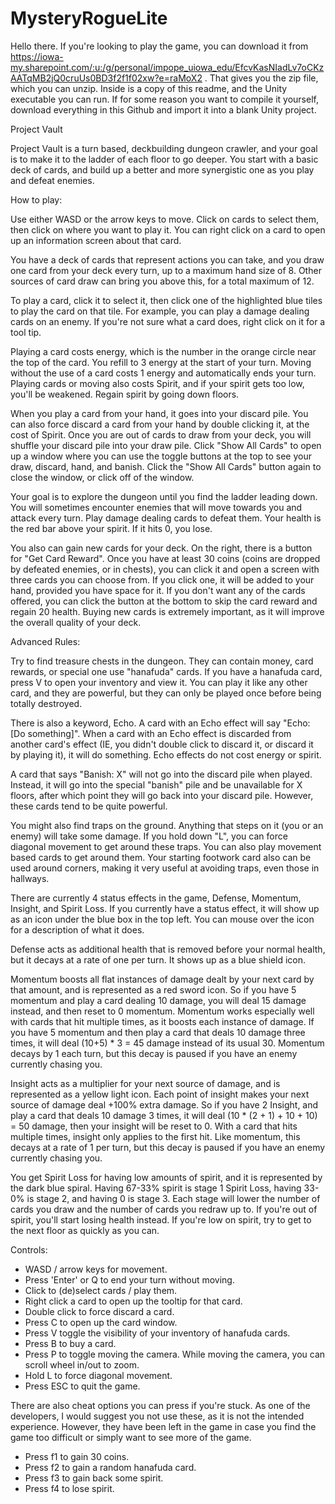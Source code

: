 # MysteryRogueLite

Hello there. If you're looking to play the game, you can download it from https://iowa-my.sharepoint.com/:u:/g/personal/impope_uiowa_edu/EfcvKasNIadLv7oCKzAATqMB2jQ0cruUs0BD3f2f1f02xw?e=raMoX2 . That gives you the zip file, which you can unzip. Inside is a copy of this readme, and the Unity executable you can run. If for some reason you want to compile it yourself, download everything in this Github and import it into a blank Unity project.


Project Vault

Project Vault is a turn based, deckbuilding dungeon crawler, and your goal is to make it to the ladder of each floor to go deeper. You start with a basic deck of cards, and build up a better and more synergistic one as you play and defeat enemies.


How to play:

Use either WASD or the arrow keys to move. Click on cards to select them, then click on where you want to play it. You can right click on a card to open up an information screen about that card.

You have a deck of cards that represent actions you can take, and you draw one card from your deck every turn, up to a maximum hand size of 8. Other sources of card draw can bring you above this, for a total maximum of 12.

To play a card, click it to select it, then click one of the highlighted blue tiles to play the card on that tile. For example, you can play a damage dealing cards on an enemy. If you're not sure what a card does, right click on it for a tool tip.

Playing a card costs energy, which is the number in the orange circle near the top of the card. You refill to 3 energy at the start of your turn. Moving without the use of a card costs 1 energy and automatically ends your turn. Playing cards or moving also costs Spirit, and if your spirit gets too low, you'll be weakened. Regain spirit by going down floors.

When you play a card from your hand, it goes into your discard pile. You can also force discard a card from your hand by double clicking it, at the cost of Spirit. Once you are out of cards to draw from your deck, you will shuffle your discard pile into your draw pile. Click "Show All Cards" to open up a window where you can use the toggle buttons at the top to see your draw, discard, hand, and banish. Click the "Show All Cards" button again to close the window, or click off of the window.

Your goal is to explore the dungeon until you find the ladder leading down. You will sometimes encounter enemies that will move towards you and attack every turn. Play damage dealing cards to defeat them. Your health is the red bar above your spirit. If it hits 0, you lose.

You also can gain new cards for your deck. On the right, there is a button for "Get Card Reward". Once you have at least 30 coins (coins are dropped by defeated enemies, or in chests), you can click it and open a screen with three cards you can choose from. If you click one, it will be added to your hand, provided you have space for it. If you don't want any of the cards offered, you can click the button at the bottom to skip the card reward and regain 20 health. Buying new cards is extremely important, as it will improve the overall quality of your deck.


Advanced Rules:

Try to find treasure chests in the dungeon. They can contain money, card rewards, or special one use "hanafuda" cards. If you have a hanafuda card, press V to open your inventory and view it. You can play it like any other card, and they are powerful, but they can only be played once before being totally destroyed.

There is also a keyword, Echo. A card with an Echo effect will say "Echo: [Do something]". When a card with an Echo effect is discarded from another card's effect (IE, you didn't double click to discard it, or discard it by playing it), it will do something. Echo effects do not cost energy or spirit.

A card that says "Banish: X" will not go into the discard pile when played. Instead, it will go into the special "banish" pile and be unavailable for X floors, after which point they will go back into your discard pile. However, these cards tend to be quite powerful.

You might also find traps on the ground. Anything that steps on it (you or an enemy) will take some damage. If you hold down "L", you can force diagonal movement to get around these traps. You can also play movement based cards to get around them. Your starting footwork card also can be used around corners, making it very useful at avoiding traps, even those in hallways.

There are currently 4 status effects in the game, Defense, Momentum, Insight, and Spirit Loss. If you currently have a status effect, it will show up as an icon under the blue box in the top left. You can mouse over the icon for a description of what it does.

Defense acts as additional health that is removed before your normal health, but it decays at a rate of one per turn. It shows up as a blue shield icon.

Momentum boosts all flat instances of damage dealt by your next card by that amount, and is represented as a red sword icon. So if you have 5 momentum and play a card dealing 10 damage, you will deal 15 damage instead, and then reset to 0 momentum. Momentum works especially well with cards that hit multiple times, as it boosts each instance of damage. If you have 5 momentum and then play a card that deals 10 damage three times, it will deal (10+5) * 3 = 45 damage instead of its usual 30. Momentum decays by 1 each turn, but this decay is paused if you have an enemy currently chasing you.

Insight acts as a multiplier for your next source of damage, and is represented as a yellow light icon. Each point of insight makes your next source of damage deal +100% extra damage. So if you have 2 Insight, and play a card that deals 10 damage 3 times, it will deal (10 * (2 + 1) + 10 + 10) = 50 damage, then your insight will be reset to 0. With a card that hits multiple times, insight only applies to the first hit. Like momentum, this decays at a rate of 1 per turn, but this decay is paused if you have an enemy currently chasing you.

You get Spirit Loss for having low amounts of spirit, and it is represented by the dark blue spiral. Having 67-33% spirit is stage 1 Spirit Loss, having 33-0% is stage 2, and having 0 is stage 3. Each stage will lower the number of cards you draw and the number of cards you redraw up to. If you're out of spirit, you'll start losing health instead. If you're low on spirit, try to get to the next floor as quickly as you can.

Controls:

* WASD / arrow keys for movement.
* Press 'Enter' or Q to end your turn without moving.
* Click to (de)select cards / play them.
* Right click a card to open up the tooltip for that card.
* Double click to force discard a card.
* Press C to open up the card window.
* Press V toggle the visibility of your inventory of hanafuda cards.
* Press B to buy a card.
* Press P to toggle moving the camera. While moving the camera, you can scroll wheel in/out to zoom.
* Hold L to force diagonal movement.
* Press ESC to quit the game.

There are also cheat options you can press if you're stuck. As one of the developers, I would suggest you not use these, as it is not the intended experience. However, they have been left in the game in case you find the game too difficult or simply want to see more of the game.

* Press f1 to gain 30 coins.
* Press f2 to gain a random hanafuda card.
* Press f3 to gain back some spirit.
* Press f4 to lose spirit.
